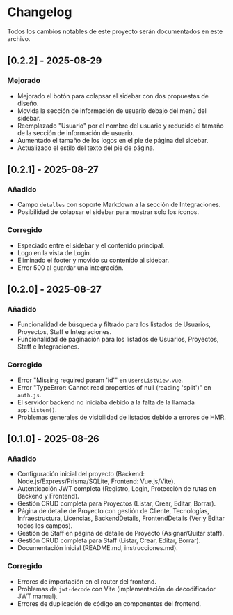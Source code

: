 # Changelog

Todos los cambios notables de este proyecto serán documentados en este archivo.

## [0.2.2] - 2025-08-29

### Mejorado
- Mejorado el botón para colapsar el sidebar con dos propuestas de diseño.
- Movida la sección de información de usuario debajo del menú del sidebar.
- Reemplazado "Usuario" por el nombre del usuario y reducido el tamaño de la sección de información de usuario.
- Aumentado el tamaño de los logos en el pie de página del sidebar.
- Actualizado el estilo del texto del pie de página.

## [0.2.1] - 2025-08-27

### Añadido
- Campo `detalles` con soporte Markdown a la sección de Integraciones.
- Posibilidad de colapsar el sidebar para mostrar solo los íconos.

### Corregido
- Espaciado entre el sidebar y el contenido principal.
- Logo en la vista de Login.
- Eliminado el footer y movido su contenido al sidebar.
- Error 500 al guardar una integración.

## [0.2.0] - 2025-08-27

### Añadido
- Funcionalidad de búsqueda y filtrado para los listados de Usuarios, Proyectos, Staff e Integraciones.
- Funcionalidad de paginación para los listados de Usuarios, Proyectos, Staff e Integraciones.

### Corregido
- Error "Missing required param 'id'" en `UsersListView.vue`.
- Error "TypeError: Cannot read properties of null (reading 'split')" en `auth.js`.
- El servidor backend no iniciaba debido a la falta de la llamada `app.listen()`.
- Problemas generales de visibilidad de listados debido a errores de HMR.

## [0.1.0] - 2025-08-26

### Añadido
- Configuración inicial del proyecto (Backend: Node.js/Express/Prisma/SQLite, Frontend: Vue.js/Vite).
- Autenticación JWT completa (Registro, Login, Protección de rutas en Backend y Frontend).
- Gestión CRUD completa para Proyectos (Listar, Crear, Editar, Borrar).
- Página de detalle de Proyecto con gestión de Cliente, Tecnologías, Infraestructura, Licencias, BackendDetails, FrontendDetails (Ver y Editar todos los campos).
- Gestión de Staff en página de detalle de Proyecto (Asignar/Quitar staff).
- Gestión CRUD completa para Staff (Listar, Crear, Editar, Borrar).
- Documentación inicial (README.md, instrucciones.md).

### Corregido
- Errores de importación en el router del frontend.
- Problemas de `jwt-decode` con Vite (implementación de decodificador JWT manual).
- Errores de duplicación de código en componentes del frontend.